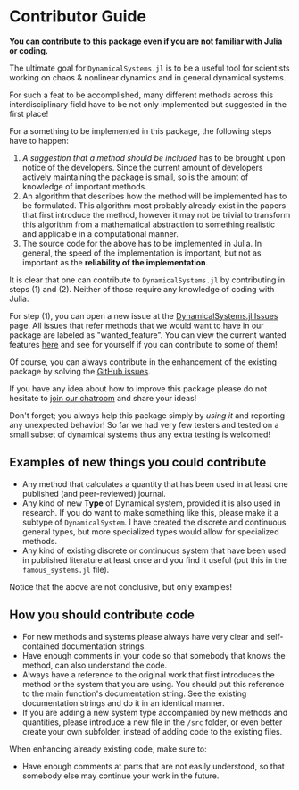 # Contributor Guide
**You can contribute to this package even if you are not familiar with Julia or
coding.**

The ultimate goal for `DynamicalSystems.jl` is
to be a useful tool for scientists working on chaos & nonlinear dynamics and
in general dynamical systems.

For such a feat to be accomplished, many different methods across this interdisciplinary
field have to be not only implemented but suggested in the first place!

For a something to be implemented
in this package, the following steps have to happen:

1. *A suggestion that a method should be included* has to be brought upon notice
   of the developers. Since the current amount of developers actively maintaining
   the package is small, so is the amount of knowledge of important methods.
2. An algorithm that describes how the method will be implemented has to be formulated.
   This
   algorithm most probably already exist in the papers that first introduce the method,
   however it may not be trivial to transform this algorithm from a mathematical
   abstraction to something realistic and applicable in a computational manner.
3. The source code for the above has to be implemented in Julia. In general, the
   speed of the implementation is important, but not as important as the
   **reliability of the implementation**.

It is clear that one can contribute to `DynamicalSystems.jl` by contributing in steps
(1) and (2). Neither of those require any knowledge of coding with Julia.

For step (1), you can open a new issue at the [DynamicalSystems.jl Issues](https://github.com/JuliaDynamics/DynamicalSystems.jl/issues) page. All issues
that refer methods that we would want to have in our package are labeled as
"wanted_feature". You can view the current wanted features [here](https://github.com/JuliaDynamics/DynamicalSystems.jl/issues?utf8=%E2%9C%93&q=is%3Aissue%20is%3Aopen%20label%3Awanted_feature) and see for yourself if you can contribute
to some of them!

Of course, you can always contribute in the enhancement of the existing package by
solving the [GitHub issues](https://github.com/Datseris/DynamicalSystems.jl/issues).

If you have any idea about how to improve
this package please do not hesitate to [join our chatroom](https://gitter.im/JuliaDynamics/Lobby) and share your ideas!

Don't forget; you always help this package simply by *using it* and reporting
any unexpected behavior! So far we had very few testers and tested on a small
subset of dynamical systems thus any extra testing is welcomed!

## Examples of new things you could contribute

* Any method that calculates a quantity that has been used in at least one published
  (and peer-reviewed) journal.
* Any kind of new **Type** of Dynamical system, provided it is also used in research.
  If you do want to make something like this, please make it a subtype
  of `DynamicalSystem`. I have created the discrete and continuous general types, but
  more specialized types would allow for specialized methods.
* Any kind of existing discrete or continuous system that have been used in published
  literature at least once and you find it useful (put this in the
  `famous_systems.jl` file).

Notice that the above are not conclusive, but only examples!

## How you should contribute **code**

* For new methods and systems please always have very clear and self-contained
  documentation strings.
* Have enough comments in your code so that somebody that knows the method,
  can also understand the code.
* Always have a reference to the original work that first introduces the method
  or the system that you are using. You should put this reference
  to the main function's documentation string.
  See the existing documentation strings and do
  it in an identical manner.
* If you are adding a new system type accompanied by new methods and quantities, please
  introduce a new file in the `/src` folder, or even better create your own subfolder, instead of adding code to the existing files.

When enhancing already existing code, make sure to:
* Have enough comments at parts that are not easily understood, so that somebody
  else may continue your work in the future.
